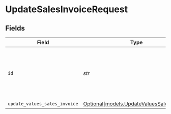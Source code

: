 # UpdateSalesInvoiceRequest


## Fields

| Field                                                                              | Type                                                                               | Required                                                                           | Description                                                                        |
| ---------------------------------------------------------------------------------- | ---------------------------------------------------------------------------------- | ---------------------------------------------------------------------------------- | ---------------------------------------------------------------------------------- |
| `id`                                                                               | *str*                                                                              | :heavy_check_mark:                                                                 | Provide the ID of the item you want to perform this operation on.                  |
| `update_values_sales_invoice`                                                      | [Optional[models.UpdateValuesSalesInvoice]](../models/updatevaluessalesinvoice.md) | :heavy_minus_sign:                                                                 | N/A                                                                                |